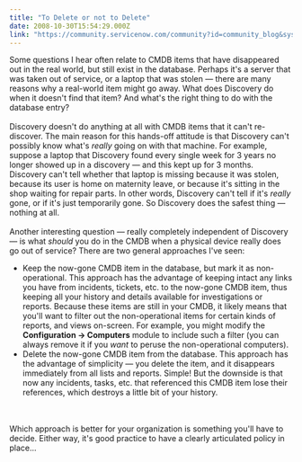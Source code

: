 ```yaml
---
title: "To Delete or not to Delete"
date: 2008-10-30T15:54:29.000Z
link: "https://community.servicenow.com/community?id=community_blog&sys_id=fbdcaa65dbd0dbc01dcaf3231f961919"
---
```

<p>Some questions I hear often relate to CMDB items that have disappeared out in the real world, but still exist in the database. Perhaps it's a server that was taken out of service, or a laptop that was stolen — there are many reasons why a real-world item might go away. What does Discovery do when it doesn't find that item? And what's the right thing to do with the database entry?<br /><br />Discovery doesn't do anything at all with CMDB items that it can't re-discover. The main reason for this hands-off attitude is that Discovery can't possibly know what's <i>really</i> going on with that machine. For example, suppose a laptop that Discovery found every single week for 3 years no longer showed up in a discovery — and this kept up for 3 months. Discovery can't tell whether that laptop is missing because it was stolen, because its user is home on maternity leave, or because it's sitting in the shop waiting for repair parts. In other words, Discovery can't tell if it's <i>really</i> gone, or if it's just temporarily gone. So Discovery does the safest thing — nothing at all.<br /><br />Another interesting question — really completely independent of Discovery — is what <i>should</i> you do in the CMDB when a physical device really does go out of service? There are two general approaches I've seen:<ul><li>Keep the now-gone CMDB item in the database, but mark it as non-operational. This approach has the advantage of keeping intact any links you have from incidents, tickets, etc. to the now-gone CMDB item, thus keeping all your history and details available for investigations or reports. Because these items are still in your CMDB, it likely means that you'll want to filter out the non-operational items for certain kinds of reports, and views on-screen. For example, you might modify the <b>Configuration -&gt; Computers</b> module to include such a filter (you can always remove it if you <i>want</i> to peruse the non-operational computers).</li><li>Delete the now-gone CMDB item from the database. This approach has the advantage of simplicity — you delete the item, and it disappears immediately from all lists and reports. Simple! But the downside is that now any incidents, tasks, etc. that referenced this CMDB item lose their references, which destroys a little bit of your history.</li></ul><br /><br />Which approach is better for your organization is something you'll have to decide. Either way, it's good practice to have a clearly articulated policy in place...</p>